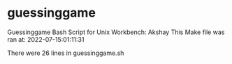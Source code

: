 # guessinggame

Guessinggame Bash Script for Unix Workbench: Akshay 
This Make file was ran at: 2022-07-15:01:11:31

There were 26 lines in guessinggame.sh
